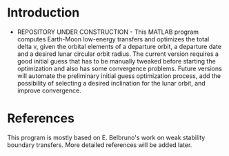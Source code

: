 # Introduction
- REPOSITORY UNDER CONSTRUCTION -
This MATLAB program computes Earth-Moon low-energy transfers and optimizes the total delta v, given the orbital elements of a departure orbit, a departure date and a desired lunar circular orbit radius. The current version requires a good initial guess that has to be manually tweaked before starting the optimization and also has some convergence problems. Future versions will automate the preliminary initial guess optimization process, add the possibility of selecting a desired inclination for the lunar orbit, and improve convergence.

# References
This program is mostly based on E. Belbruno's work on weak stability boundary transfers. More detailed references will be added later.
